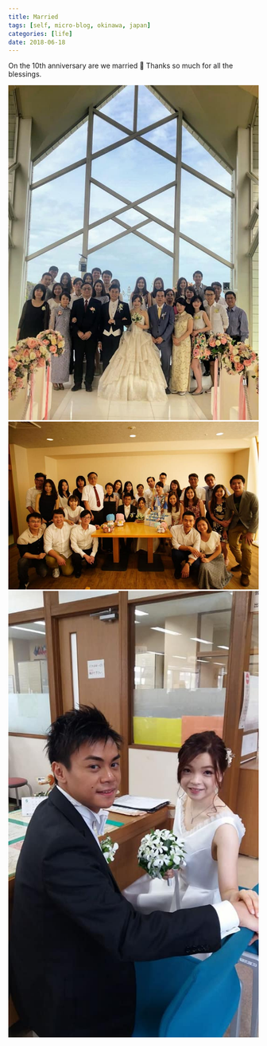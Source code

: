 ```yaml
---
title: Married
tags: [self, micro-blog, okinawa, japan]
categories: [life]
date: 2018-06-18
---
```


On the 10th anniversary are we married 🙂 Thanks so much for all the blessings.

![img](./1.jpg)
![img](./2.jpg)
![img](./3.jpg)
